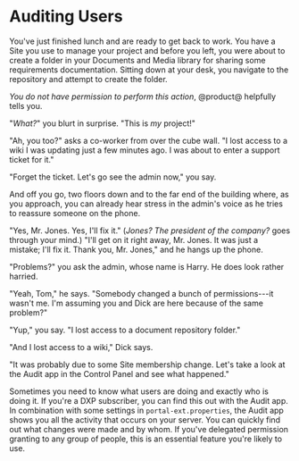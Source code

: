 # Auditing Users [](id=auditing-users)

You've just finished lunch and are ready to get back to work. You have a Site
you use to manage your project and before you left, you were about to create a
folder in your Documents and Media library for sharing some requirements
documentation. Sitting down at your desk, you navigate to the repository and
attempt to create the folder.

*You do not have permission to perform this action*, @product@ helpfully tells
you. 

"*What?*" you blurt in surprise. "This is *my* project!" 

"Ah, you too?" asks a co-worker from over the cube wall. "I lost access to a 
wiki I was updating just a few minutes ago. I was about to enter a support 
ticket for it." 

"Forget the ticket. Let's go see the admin now," you say. 

And off you go, two floors down and to the far end of the building where, as you
approach, you can already hear stress in the admin's voice as he tries to 
reassure someone on the phone. 

"Yes, Mr. Jones. Yes, I'll fix it." (*Jones? The president of the company?* goes
through your mind.) "I'll get on it right away, Mr. Jones. It was just a 
mistake; I'll fix it. Thank you, Mr. Jones," and he hangs up the phone. 

"Problems?" you ask the admin, whose name is Harry. He does look rather harried. 

"Yeah, Tom," he says. "Somebody changed a bunch of permissions---it wasn't me. 
I'm assuming you and Dick are here because of the same problem?" 

"Yup," you say. "I lost access to a document repository folder." 

"And I lost access to a wiki," Dick says. 

"It was probably due to some Site membership change. Let's take a look at the
Audit app in the Control Panel and see what happened." 

Sometimes you need to know what users are doing and exactly who is doing it. If
you're a DXP subscriber, you can find this out with the Audit app. In
combination with some settings in `portal-ext.properties`, the Audit app shows
you all the activity that occurs on your server. You can quickly find out
what changes were made and by whom. If you've delegated permission granting to
any group of people, this is an essential feature you're likely to use.

